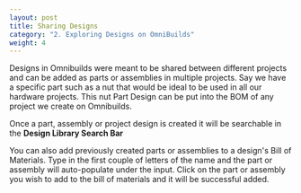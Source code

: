 ```yaml
---
layout: post
title: Sharing Designs
category: "2. Exploring Designs on OmniBuilds"
weight: 4
---
```


Designs in Omnibuilds were meant to be shared between different projects and can be added as parts or assemblies in multiple projects. Say we have a specific part such as a nut that would be ideal to be used in all our hardware projects. This nut Part Design can be put into the BOM of any project we create on Omnibuilds.

Once a part, assembly or project design is created it will be searchable in the **Design Library Search Bar**

You can also add previously created parts or assemblies to a design's Bill of Materials. Type in the first couple of letters of the name and the part or assembly will auto-populate under the input. Click on the part or assembly you wish to add to the bill of materials and it will be successful added.

 



